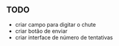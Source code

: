 ## TODO

* criar campo para digitar o chute
* criar botão de enviar
* criar interface de número de tentativas
